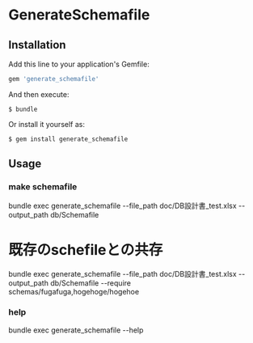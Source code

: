 # GenerateSchemafile

## Installation

Add this line to your application's Gemfile:

```ruby
gem 'generate_schemafile'
```

And then execute:

    $ bundle

Or install it yourself as:

    $ gem install generate_schemafile

## Usage

### make schemafile
bundle exec generate_schemafile --file_path doc/DB設計書_test.xlsx --output_path db/Schemafile

# 既存のschefileとの共存
bundle exec generate_schemafile --file_path doc/DB設計書_test.xlsx --output_path db/Schemafile --require schemas/fugafuga,hogehoge/hogehoe

### help
bundle exec generate_schemafile --help

